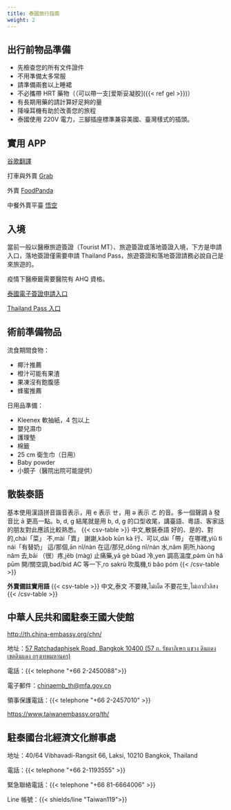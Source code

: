 ```yaml
---
title: 泰國旅行指南
weight: 2
---
```


## 出行前物品準備

- 先檢查您的所有文件證件
- 不用準備太多常服
- 請準備兩套以上睡裙
- 不必攜帶 HRT 藥物（（可以帶一支[爱斯妥凝胶]({{< ref gel >}})）
- 有長期用藥的請計算好足夠的量
- 降噪耳機有助於改善您的旅程
- 泰國使用 220V 電力，三腳插座標準兼容美國、臺灣樣式的插頭。

## 實用 APP

[谷歌翻譯](https://play.google.com/store/apps/details?id=com.google.android.apps.translate)

打車與外賣 [Grab](https://play.google.com/store/apps/details?id=com.grabtaxi.passenger)

外賣 [FoodPanda](https://play.google.com/store/apps/details?id=com.global.foodpanda.android)

中餐外賣平臺 [悟空](https://play.google.com/store/apps/details?id=com.wukong.waimai)

## 入境

當前一般以醫療旅遊簽證（Tourist MT）、旅遊簽證或落地簽證入境，下方是申請入口，落地簽證僅需要申請 Thailand Pass，旅遊簽證和落地簽證請務必說自己是來旅遊的。

疫情下醫療籤需要醫院有 AHQ 資格。

[泰國電子簽證申請入口](https://www.thaievisa.go.th/)

[Thailand Pass 入口](https://tp.consular.go.th/en/plan)

## 術前準備物品

流食期間食物：

- 椰汁推薦
- 橙汁可能有果渣
- 果凍沒有飽腹感
- 蜂蜜推薦

日用品準備：

- Kleenex 軟抽紙，4 包以上
- 嬰兒濕巾
- 護理墊
- 棉籤
- 25 cm 衛生巾（日用）
- Baby powder
- 小鏡子（醫院出院可能提供）

## 散裝泰語

基本使用漢語拼音諧音表示，用 e 表示 ㄝ，用 ə 表示 ㄜ 的音。多一個聲調 â 發音比 ā 更高一點。b, d, g 結尾就是用 b, d, g 的口型收尾，講臺語、粵語、客家話的朋友對此應該比較熟悉。
{{< csv-table >}}
中文,散裝泰語
好的、是的、對的,chài「菜」
不,mài「賣」
謝謝,kǎob kūn kà
行、可以,dài「帶」
在哪裡,yiǔ tì nái「有替奶」
這/那個,ān nî/nàn
在這/那兒,dōng nî/nàn
水,nâm
廁所,hàong nâm
去,bāi
（很）疼,jěb (màg)
止痛藥,yā gè būad
冷,yen
調高溫度,pə̀m ūn hǎ pūm
開/關空調,bəd/bid AC
等一下,ro sakrù
吹風機,tì bǎo póm
{{< /csv-table >}}

**外賣備註實用語**
{{< csv-table >}}
中文,泰文
不要辣,ไม่เผ็ด
不要花生,ไม่เอาถั่วลิสง
{{< /csv-table >}}

## 中華人民共和國駐泰王國大使館

<http://th.china-embassy.org/chn/>

地址：[57 Ratchadaphisek Road, Bangkok 10400 (57 ถ. รัชดาภิเษก แขวง ดินแดง เขตดินแดง กรุงเทพมหานคร)](https://goo.gl/maps/VraMb8dvM2uCq99f7)

電話：{{< telephone "+66 2-2450088">}}

電子郵件：<chinaemb_th@mfa.gov.cn>

領事保護電話：{{< telephone "+66 2-2457010" >}}

<https://www.taiwanembassy.org/th/>

## 駐泰國台北經濟文化辦事處

地址：40/64 Vibhavadi-Rangsit 66, Laksi, 10210 Bangkok, Thailand

電話：{{< telephone "+66 2-1193555" >}}

緊急聯絡電話：{{< telephone "+66 81-6664006" >}}

Line 帳號：{{< shields/line "Taiwan119">}}
